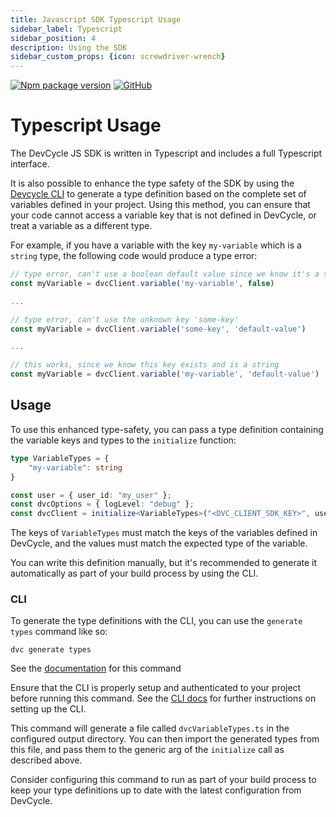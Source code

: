 ```yaml
---
title: Javascript SDK Typescript Usage
sidebar_label: Typescript
sidebar_position: 4
description: Using the SDK
sidebar_custom_props: {icon: screwdriver-wrench}
---
```

[![Npm package version](https://badgen.net/npm/v/@devcycle/js-client-sdk)](https://www.npmjs.com/package/@devcycle/js-client-sdk)
[![GitHub](https://img.shields.io/github/stars/devcyclehq/js-sdks.svg?style=social&label=Star&maxAge=2592000)](https://github.com/devcyclehq/js-sdks)


# Typescript Usage

The DevCycle JS SDK is written in Typescript and includes a full Typescript interface.

It is also possible to enhance the type safety of the SDK by using the
[Devcycle CLI](https://docs.devcycle.com/tools-and-integrations/cli) to generate a type definition
based on the complete set of variables defined in your project. Using this method, you can ensure that your code
cannot access a variable key that is not defined in DevCycle, or treat a variable as a different type.

For example, if you have a variable with the key `my-variable` which is a `string` type, the following code would
produce a type error:

```typescript
// type error, can't use a boolean default value since we know it's a string
const myVariable = dvcClient.variable('my-variable', false)

...

// type error, can't use the unknown key 'some-key'
const myVariable = dvcClient.variable('some-key', 'default-value')

...

// this works, since we know this key exists and is a string
const myVariable = dvcClient.variable('my-variable', 'default-value')
```

## Usage

To use this enhanced type-safety, you can pass a type definition containing the variable keys and types
to the `initialize` function:

```typescript
type VariableTypes = {
    "my-variable": string
}

const user = { user_id: "my_user" };
const dvcOptions = { logLevel: "debug" };
const dvcClient = initialize<VariableTypes>("<DVC_CLIENT_SDK_KEY>", user, dvcOptions); 
```

The keys of `VariableTypes` must match the keys of the variables defined in DevCycle, and the values must match the 
expected type of the variable.

You can write this definition manually, but it's recommended to generate it automatically as part of your build process
by using the CLI. 

### CLI
To generate the type definitions with the CLI, you can use the `generate types` command like so:
    
```shell
dvc generate types
```

See the [documentation](https://github.com/DevCycleHQ/cli/blob/main/docs/generate.md#dvc-generate-types) for this command

Ensure that the CLI is properly setup and authenticated to your project before running this command. See the [CLI docs](https://docs.devcycle.com/tools-and-integrations/cli)
for further instructions on setting up the CLI.

This command will generate a file called `dvcVariableTypes.ts` in the configured output directory.
You can then import the generated types from this file, and pass them to the generic arg of the `initialize` call as
described above. 

Consider configuring this command to run as part of your build process to keep your type definitions up to date with 
the latest configuration from DevCycle.


